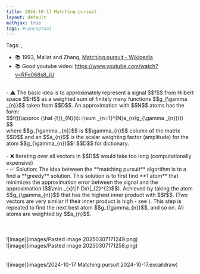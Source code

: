 ```yaml
---
title: 2024-10-17 Matching pursuit
layout: default 
mathjax: true
tags: #conceptual
---
```

Tags:  , <br>
- 📚 1993, Mallat and Zhang, [Matching pursuit - Wikipedia](https://en.wikipedia.org/wiki/Matching_pursuit)<br>
- 📚 Good youtube video: https://www.youtube.com/watch?v=RFo068s8_jU<br>
<br>
- ⚠️ The basic idea is to approximately represent a signal $$f$$ from Hilbert space $$H$$ as a weighted sum of finitely many functions $$g_{\gamma _{n}}$$ taken from $$D$$. An approximation with $$N$$ atoms has the form: <br>
$$f(t)\approx {\hat {f}}_{N}(t):=\sum _{n=1}^{N}a_{n}g_{\gamma _{n}}(t)<br>
$$<br>
 where $$g_{\gamma _{n}}$$ is $$\gamma_{n}$$ column of the matrix $$D$$ and an $$a_{n}$$ is the scalar weighting factor (amplitude) for the atom $$g_{\gamma_{n}}$$! $$D$$ for dictionary.<br>
<br>
- ❌ Iterating over all vectors in $$D$$ would take too long (computationally expensive)<br>
- ✅ Solution: The idea between the **matching pursuit** algorithm is to a find a **greedy** solution. This solution is to first find **1 atom** that minimizes the approximation error between the signal and the approximation ($$\min _{x}\|f-Dx\|_{2}^{2}$$). Achieved by taking the atom $$g_{\gamma_{n}}$$ that has the highest inner product with $$f$$. (Two vectors are very similar if their inner product is high - see  ). This step is repeated to find the next best atom $$g_{\gamma_{n}}$$, and so on. All atoms are weighted by $$a_{n}$$.<br>
<br>
<br>
<br>
![image](images/Pasted image 20250307171249.png)<br>
![image](images/Pasted image 20250307171258.png)<br>
<br>
<br>
![image](images/2024-10-17 Matching pursuit 2024-10-17.excalidraw)<br>
<br>
<br>
<br>
<br>
<br>
